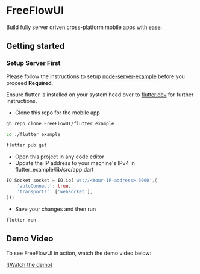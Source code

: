 # FreeFlowUI

Build fully server driven cross-platform mobile apps with ease.

## Getting started

### Setup Server First
Please  follow the instructions to setup [node-server-example](https://github.com/FreeFlowUI/node_server_example) before you proceed **Required**.

Ensure flutter is installed on your system head over to [flutter.dev](https://flutter.dev/) for further instructions.


- Clone this repo for the mobile app
```bash
gh repo clone FreeFlowUI/flutter_example
```
```bash
cd ./flutter_example
```
```bash
flutter pub get
```
- Open this project in any code editor
- Update the IP address to your machine's IPv4 in flutter_example/lib/src/app.dart
```dart
IO.Socket socket = IO.io('ws://<Your-IP-address>:3000',{
    'autoConnect': true,
    'transports': ['websocket'],
});
```
- Save your changes and then run
```bash
flutter run
```

## Demo Video

To see FreeFlowUI in action, watch the demo video below:

[![Watch the demo]](https://firebasestorage.googleapis.com/v0/b/freshers-2021.appspot.com/o/FreeFlow_demonstration_2%20(1).mov?alt=media&token=d47923ce-653a-45a0-8bf6-83f7f468e660)